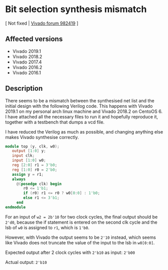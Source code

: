 # Bit selection synthesis mismatch

[ Not fixed | [Vivado forum 982419](https://forums.xilinx.com/t5/Synthesis/Vivado-2019-1-Bit-selection-synthesis-mismatch/td-p/982419) ]

## Affected versions

- Vivado 2019.1
- Vivado 2018.2
- Vivado 2017.4
- Vivado 2016.2
- Vivado 2016.1

## Description

There seems to be a mismatch between the synthesised net list and the initial design with the following Verilog code. This happens with Vivado 2019.1 on my personal arch linux machine and Vivado 2018.2 on CentoOS 6. I have attached all the necessary files to run it and hopefully reproduce it, together with a testbench that dumps a vcd file.

I have reduced the Verilog as much as possible, and changing anything else makes Vivado synthesise correctly.

```verilog
module top (y, clk, w0);
   output [1:0] y;
   input clk;
   input [1:0] w0;
   reg [2:0] r1 = 3'b0;
   reg [1:0] r0 = 2'b0;
   assign y = r1;
   always
     @(posedge clk) begin
        r0 <= 1'b1;
        if (r0) r1 <= r0 ? w0[0:0] : 1'b0;
        else r1 <= 3'b1;
     end
endmodule
```

For an input of `w2 = 2b'10` for two clock cycles, the final output should be `2'd0`, because the if statement is entered on the second clk cycle and the lsb of `w0` is assigned to `r1`, which is `1'b0`.

However, with Vivado the output seems to be `2'10` instead, which seems like Vivado does not truncate the value of the input to the lsb in `w0[0:0]`.

Expected output after 2 clock cycles with `2'b10` as input: `2'b00`

Actual output: `2'b10`
